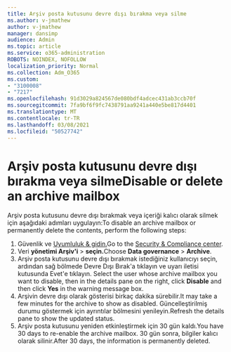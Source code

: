 ```yaml
---
title: Arşiv posta kutusunu devre dışı bırakma veya silme
ms.author: v-jmathew
author: v-jmathew
manager: dansimp
audience: Admin
ms.topic: article
ms.service: o365-administration
ROBOTS: NOINDEX, NOFOLLOW
localization_priority: Normal
ms.collection: Adm_O365
ms.custom:
- "3100008"
- "7217"
ms.openlocfilehash: 91d3029a824567de080bdf4adcec431ab3ccb70f
ms.sourcegitcommit: 7fa9bf6f9fc7438791aa9241a440e5be817d4401
ms.translationtype: MT
ms.contentlocale: tr-TR
ms.lasthandoff: 03/08/2021
ms.locfileid: "50527742"
---
```

# <a name="disable-or-delete-an-archive-mailbox"></a><span data-ttu-id="b349d-102">Arşiv posta kutusunu devre dışı bırakma veya silme</span><span class="sxs-lookup"><span data-stu-id="b349d-102">Disable or delete an archive mailbox</span></span>

<span data-ttu-id="b349d-103">Arşiv posta kutusunu devre dışı bırakmak veya içeriği kalıcı olarak silmek için aşağıdaki adımları uygulayın:</span><span class="sxs-lookup"><span data-stu-id="b349d-103">To disable an archive mailbox or permanently delete the contents, perform the following steps:</span></span>

1. <span data-ttu-id="b349d-104">Güvenlik ve [Uyumluluk & gidin.]( https://go.microsoft.com/fwlink/p/?linkid=2077143)</span><span class="sxs-lookup"><span data-stu-id="b349d-104">Go to the [Security & Compliance center]( https://go.microsoft.com/fwlink/p/?linkid=2077143).</span></span>
2. <span data-ttu-id="b349d-105">Veri **yönetimi Arşiv'i**  >  **seçin.**</span><span class="sxs-lookup"><span data-stu-id="b349d-105">Choose **Data governance** > **Archive**.</span></span>
3. <span data-ttu-id="b349d-106">Arşiv posta kutusunu devre dışı bırakmak istediğiniz kullanıcıyı seçin, ardından  sağ bölmede Devre Dışı Bırak'a tıklayın ve uyarı iletisi kutusunda Evet'e tıklayın. </span><span class="sxs-lookup"><span data-stu-id="b349d-106">Select the user whose archive mailbox you want to disable, then in the details pane on the right, click **Disable** and then click **Yes** in the warning message box.</span></span>
4. <span data-ttu-id="b349d-107">Arşivin devre dışı olarak gösterisi birkaç dakika sürebilir.</span><span class="sxs-lookup"><span data-stu-id="b349d-107">It may take a few minutes for the archive to show as disabled.</span></span> <span data-ttu-id="b349d-108">Güncelleştirilmiş durumu göstermek için ayrıntılar bölmesini yenileyin.</span><span class="sxs-lookup"><span data-stu-id="b349d-108">Refresh the details pane to show the updated status.</span></span>
5. <span data-ttu-id="b349d-109">Arşiv posta kutusunu yeniden etkinleştirmek için 30 gün kaldı.</span><span class="sxs-lookup"><span data-stu-id="b349d-109">You have 30 days to re-enable the archive mailbox.</span></span> <span data-ttu-id="b349d-110">30 gün sonra, bilgiler kalıcı olarak silinir.</span><span class="sxs-lookup"><span data-stu-id="b349d-110">After 30 days, the information is permanently deleted.</span></span>
